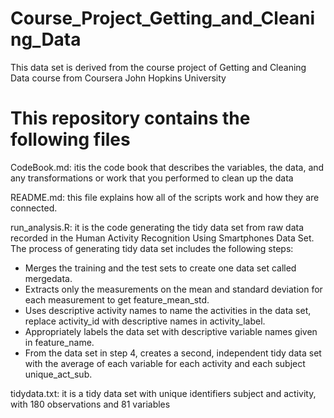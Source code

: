 # Course_Project_Getting_and_Cleaning_Data
This data set is derived from the course project of Getting and Cleaning Data course from Coursera John Hopkins University 
# This repository contains the following files

CodeBook.md: itis the code book that describes the variables, the data, and any transformations or work that you performed to clean up the data

README.md: this file explains how all of the scripts work and how they are connected.

run_analysis.R: it is the code generating the tidy data set from raw data recorded in the Human Activity Recognition Using Smartphones Data Set. The process of generating tidy data set includes the following steps:

- Merges the training and the test sets to create one data set called mergedata.
- Extracts only the measurements on the mean and standard deviation for each measurement to get feature_mean_std.
- Uses descriptive activity names to name the activities in the data set, replace activity_id with descriptive names in activity_label.
- Appropriately labels the data set with descriptive variable names given in feature_name.
- From the data set in step 4, creates a second, independent tidy data set with the average of each variable for each activity and each subject unique_act_sub.

tidydata.txt: it is a tidy data set with unique identifiers subject and activity, with 180 observations and 81 variables 
